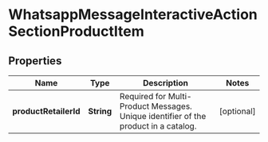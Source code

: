 

# WhatsappMessageInteractiveActionSectionProductItem


## Properties

| Name | Type | Description | Notes |
|------------ | ------------- | ------------- | -------------|
|**productRetailerId** | **String** | Required for Multi-Product Messages. Unique identifier of the product in a catalog. |  [optional] |



